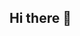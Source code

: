## Hi there 👋

<!--
**itaigilgil111/itaigilgil111** is a ✨ _special_ ✨ repository because its `README.md` (this file) appears on your GitHub profile.

Here are some ideas to get you started:

- 🔭 I’m currently working on learning to code in python and c#
- 🌱 I’m currently learning python and ai.
- 👯 I’m looking to collaborate on ...
- 🤔 I’m looking for help with my python skills and would like for some tips...
- 💬 Ask me about 
- 📫 How to reach me: itaigilboa95@gmail.com or here on git hub
- 😄 Pronouns: 
- ⚡ Fun fact:
-->
